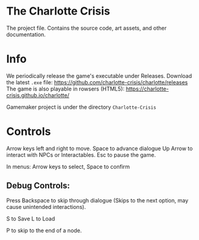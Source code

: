 # The Charlotte Crisis
The project file. Contains the source code, art assets, and other documentation.

# Info
We periodically release the game's executable under Releases.
Download the latest `.exe` file: https://github.com/charlotte-crisis/charlotte/releases
The game is also playable in rowsers (HTML5): https://charlotte-crisis.github.io/charlotte/

Gamemaker project is under the directory `Charlotte-Crisis`

# Controls
Arrow keys left and right to move.
Space to advance dialogue
Up Arrow to interact with NPCs or Interactables.
Esc to pause the game.

In menus: Arrow keys to select, Space to confirm

## Debug Controls:
Press Backspace to skip through dialogue (Skips to the next option,
may cause unintended interactions).

S to Save
L to Load

P to skip to the end of a node.
